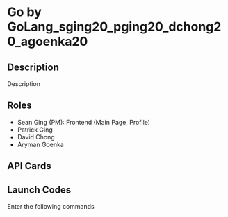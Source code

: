 # Go by GoLang_sging20_pging20_dchong20_agoenka20

## Description
Description

## Roles
- Sean Ging (PM): Frontend (Main Page, Profile)
- Patrick Ging
- David Chong
- Aryman Goenka

## API Cards

## Launch Codes
Enter the following commands
```

```

